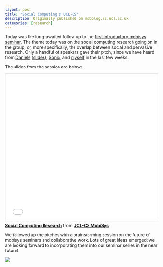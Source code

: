 ```yaml
---
layout: post
title: "Social Computing @ UCL-CS"
description: Originally published on mobblog.cs.ucl.ac.uk
categories: [research]
---
```


Today was the long-awaited follow up to the <a href="http://mobblog.cs.ucl.ac.uk/2008/10/14/mobisys-ucl-and-birkbeck-research/">first introductory mobisys seminar</a>. The theme today was on the social computing research going on in the group, or, more specifically, the overlap between social and pervasive research. Only a handful of speakers gave their pitch, since we have heard from <a href="http://www.cs.ucl.ac.uk/staff/d.quercia/">Daniele</a> (<a href="http://www.slideshare.net/daniele.quercia">slides</a>), <a href="http://mobblog.cs.ucl.ac.uk/2008/10/29/pervasive-social-computing-seminar/">Sonia</a>, and <a href="http://www.cs.ucl.ac.uk/staff/n.lathia">myself</a> in the last few weeks.

The slides from the session are below:

<iframe src="//www.slideshare.net/slideshow/embed_code/key/N92R6mpUOZK87J" width="595" height="485" frameborder="0" marginwidth="0" marginheight="0" scrolling="no" style="border:1px solid #CCC; border-width:1px; margin-bottom:5px; max-width: 100%;" allowfullscreen> </iframe> <div style="margin-bottom:5px"> <strong> <a href="//www.slideshare.net/mobisys/social-computing-research-presentation" title="Social Computing Research" target="_blank">Social Computing Research</a> </strong> from <strong><a href="https://www.slideshare.net/mobisys" target="_blank">UCL-CS MobiSys</a></strong> </div>

We followed up the pitches with a brainstorming session on the future of mobisys seminars and collaborative work. Lots of great ideas emerged: we are looking forward to incorporating them into our seminar series in the near future!

<p><img src="http://www.cs.ucl.ac.uk/staff/n.lathia/images/brainstorm2.jpg"/></p>

